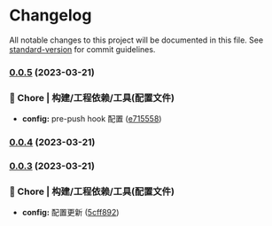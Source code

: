 # Changelog

All notable changes to this project will be documented in this file. See [standard-version](https://github.com/conventional-changelog/standard-version) for commit guidelines.

### [0.0.5](https://github.com/Shawsam/chatGPT/compare/v0.0.4...v0.0.5) (2023-03-21)

### 🚀 Chore | 构建/工程依赖/工具(配置文件)

- **config:** pre-push hook 配置 ([e715558](https://github.com/Shawsam/chatGPT/commit/e715558dd227d9412a722e40b26b11e93c628de4))

### [0.0.4](http://git.tarsocial.com/data-api/innovation/chatgptwebv2/compare/v0.0.3...v0.0.4) (2023-03-21)

### [0.0.3](http://git.tarsocial.com/data-api/innovation/chatgptwebv2/compare/v0.0.2...v0.0.3) (2023-03-21)

### 🚀 Chore | 构建/工程依赖/工具(配置文件)

- **config:** 配置更新 ([5cff892](http://git.tarsocial.com/data-api/innovation/chatgptwebv2/commit/5cff892f32b19f77db49d94c2af230021851c3db))
